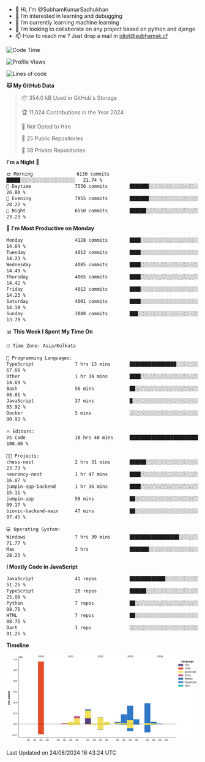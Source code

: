 - 👋 Hi, I’m @SubhamKumarSadhukhan
- 👀 I’m interested in learning and debugging
- 🌱 I’m currently learning machine learning
- 💞️ I’m looking to collaborate on any project based on python and django
- 📫 How to reach me ?
      Just drop a mail in idiot@subhamsk.cf

<!---
SubhamKumarSadhukhan/SubhamKumarSadhukhan is a ✨ special ✨ repository because its `README.md` (this file) appears on your GitHub profile.
You can click the Preview link to take a look at your changes.
--->


<!--START_SECTION:waka-->
![Code Time](http://img.shields.io/badge/Code%20Time-2%2C422%20hrs%201%20min-blue)

![Profile Views](http://img.shields.io/badge/Profile%20Views-1-blue)

![Lines of code](https://img.shields.io/badge/From%20Hello%20World%20I%27ve%20Written-2.9%20million%20lines%20of%20code-blue)

**🐱 My GitHub Data** 

> 📦 354.0 kB Used in GitHub's Storage 
 > 
> 🏆 11,024 Contributions in the Year 2024
 > 
> 🚫 Not Opted to Hire
 > 
> 📜 25 Public Repositories 
 > 
> 🔑 38 Private Repositories 
 > 
**I'm a Night 🦉** 

```text
🌞 Morning                6130 commits        █████░░░░░░░░░░░░░░░░░░░░   21.74 % 
🌆 Daytime                7556 commits        ███████░░░░░░░░░░░░░░░░░░   26.80 % 
🌃 Evening                7955 commits        ███████░░░░░░░░░░░░░░░░░░   28.22 % 
🌙 Night                  6550 commits        ██████░░░░░░░░░░░░░░░░░░░   23.23 % 
```
📅 **I'm Most Productive on Monday** 

```text
Monday                   4128 commits        ████░░░░░░░░░░░░░░░░░░░░░   14.64 % 
Tuesday                  4012 commits        ████░░░░░░░░░░░░░░░░░░░░░   14.23 % 
Wednesday                4085 commits        ████░░░░░░░░░░░░░░░░░░░░░   14.49 % 
Thursday                 4065 commits        ████░░░░░░░░░░░░░░░░░░░░░   14.42 % 
Friday                   4012 commits        ████░░░░░░░░░░░░░░░░░░░░░   14.23 % 
Saturday                 4001 commits        ████░░░░░░░░░░░░░░░░░░░░░   14.19 % 
Sunday                   3888 commits        ███░░░░░░░░░░░░░░░░░░░░░░   13.79 % 
```


📊 **This Week I Spent My Time On** 

```text
🕑︎ Time Zone: Asia/Kolkata

💬 Programming Languages: 
TypeScript               7 hrs 13 mins       █████████████████░░░░░░░░   67.66 % 
Other                    1 hr 34 mins        ████░░░░░░░░░░░░░░░░░░░░░   14.69 % 
Bash                     56 mins             ██░░░░░░░░░░░░░░░░░░░░░░░   08.81 % 
JavaScript               37 mins             █░░░░░░░░░░░░░░░░░░░░░░░░   05.92 % 
Docker                   5 mins              ░░░░░░░░░░░░░░░░░░░░░░░░░   00.93 % 

🔥 Editors: 
VS Code                  10 hrs 40 mins      █████████████████████████   100.00 % 

🐱‍💻 Projects: 
chess-nest               2 hrs 31 mins       ██████░░░░░░░░░░░░░░░░░░░   23.73 % 
neuroncy-nest            1 hr 47 mins        ████░░░░░░░░░░░░░░░░░░░░░   16.87 % 
jumpin-app-backend       1 hr 36 mins        ████░░░░░░░░░░░░░░░░░░░░░   15.11 % 
jumpin-app               58 mins             ██░░░░░░░░░░░░░░░░░░░░░░░   09.17 % 
bionic-backend-main      47 mins             ██░░░░░░░░░░░░░░░░░░░░░░░   07.45 % 

💻 Operating System: 
Windows                  7 hrs 39 mins       ██████████████████░░░░░░░   71.77 % 
Mac                      3 hrs               ███████░░░░░░░░░░░░░░░░░░   28.23 % 
```

**I Mostly Code in JavaScript** 

```text
JavaScript               41 repos            █████████████░░░░░░░░░░░░   51.25 % 
TypeScript               20 repos            ██████░░░░░░░░░░░░░░░░░░░   25.00 % 
Python                   7 repos             ██░░░░░░░░░░░░░░░░░░░░░░░   08.75 % 
HTML                     7 repos             ██░░░░░░░░░░░░░░░░░░░░░░░   08.75 % 
Dart                     1 repo              ░░░░░░░░░░░░░░░░░░░░░░░░░   01.25 % 
```



**Timeline**

![Lines of Code chart](https://raw.githubusercontent.com/SubhamKumarSadhukhan/SubhamKumarSadhukhan/main/assets/bar_graph.png)


 Last Updated on 24/08/2024 16:43:24 UTC
<!--END_SECTION:waka-->
